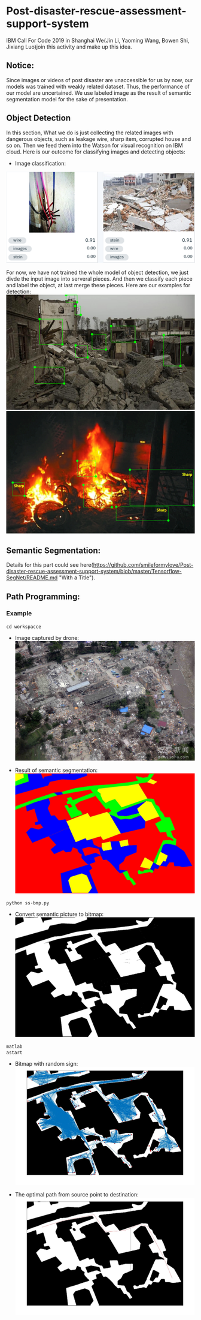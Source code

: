 # Post-disaster-rescue-assessment-support-system
IBM Call For Code 2019 in Shanghai
We(Jin Li, Yaoming Wang, Bowen Shi, Jixiang Luo)join this activity and make up this idea.

## Notice:
Since images or videos of post disaster are unaccessible for us by now, our models was trained with weakly related dataset. Thus, the performance of our model are uncertained. We use labeled image as the result of semantic segmentation model for the sake of presentation.

## Object Detection
In this section, What we do is just collecting the related images with dangerous objects, such as leakage wire, sharp item, corrupted house and so on. Then we feed them into the Watson for visual recognition on IBM cloud. Here is our outcome for classifying images and detecting objects:
* Image classification:

![avatar](./dt3.png)

For now, we have not trained the whole model of object detection, we just divde the input image into serveral pieces. And then we classify each piece and label the object, at last merge these pieces. Here are our examples for detection:
![avatar](./dt1.png)
![avatar](./dt2.png)

## Semantic Segmentation: 
Details for this part could see here(https://github.com/smileformylove/Post-disaster-rescue-assessment-support-system/blob/master/Tensorflow-SegNet/README.md "With a Title"). 

## Path Programming:
### Example
```
cd workspacce
```


* Image captured by drone:
![avatar](./PRM/road.jpg)



* Result of semantic segmentation:
![avatar](./PRM/ss.jpeg)


```
python ss-bmp.py
```


* Convert semantic picture to bitmap:
![avatar](./PRM/ss.bmp)



```
matlab
astart
```


* Bitmap with random sign:
![avatar](./PRM/allpath.jpg)



* The optimal path from source point to destination:
![avatar](./PRM/path.jpg)


